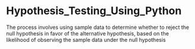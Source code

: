 # Hypothesis_Testing_Using_Python
The process involves using sample data to determine whether to reject the null hypothesis in favor of the alternative hypothesis, based on the likelihood of observing the sample data under the null hypothesis
